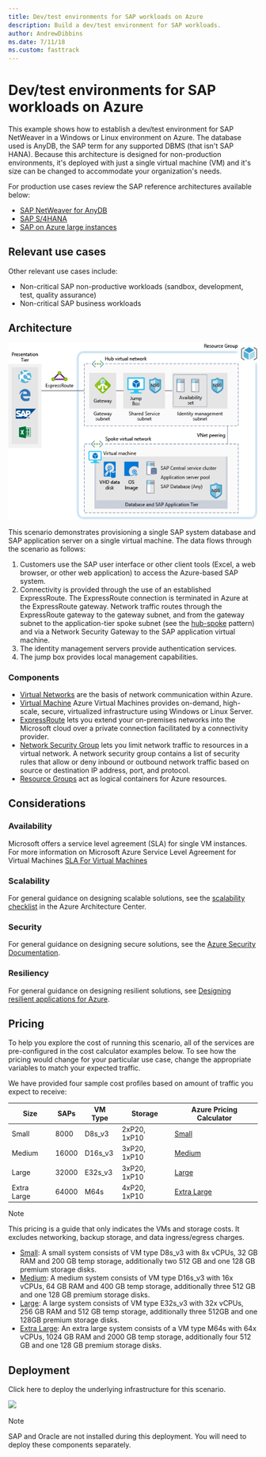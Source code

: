 ```yaml
---
title: Dev/test environments for SAP workloads on Azure
description: Build a dev/test environment for SAP workloads.
author: AndrewDibbins
ms.date: 7/11/18
ms.custom: fasttrack
---
```


# Dev/test environments for SAP workloads on Azure

This example shows how to establish a dev/test environment for SAP NetWeaver in a Windows or Linux environment on Azure. The database used is AnyDB, the SAP term for any supported DBMS (that isn't SAP HANA). Because this architecture is designed for non-production environments, it's deployed with just a single virtual machine (VM) and it's size can be changed to accommodate your organization's needs.

For production use cases review the SAP reference architectures available below:

* [SAP NetWeaver for AnyDB][sap-netweaver]
* [SAP S/4HANA][sap-hana]
* [SAP on Azure large instances][sap-large]

## Relevant use cases

Other relevant use cases include:

* Non-critical SAP non-productive workloads (sandbox, development, test, quality assurance)
* Non-critical SAP business workloads

## Architecture

![Architecture diagram for dev/test environments for SAP workloads](media/architecture-sap-dev-test.png)

This scenario demonstrates provisioning a single SAP system database and SAP application server on a single virtual machine. The data flows through the scenario as follows:

1. Customers use the SAP user interface or other client tools (Excel, a web browser, or other web application) to access the Azure-based SAP system.
2. Connectivity is provided through the use of an established ExpressRoute. The ExpressRoute connection is terminated in Azure at the ExpressRoute gateway. Network traffic routes through the ExpressRoute gateway to the gateway subnet, and from the gateway subnet to the application-tier spoke subnet (see the [hub-spoke][hub-spoke] pattern) and via a Network Security Gateway to the SAP application virtual machine.
3. The identity management servers provide authentication services.
4. The jump box provides local management capabilities.

### Components

* [Virtual Networks](/azure/virtual-network/virtual-networks-overview) are the basis of network communication within Azure.
* [Virtual Machine](/azure/virtual-machines/windows/overview) Azure Virtual Machines provides on-demand, high-scale, secure, virtualized infrastructure using Windows or Linux Server.
* [ExpressRoute](/azure/expressroute/expressroute-introduction) lets you extend your on-premises networks into the Microsoft cloud over a private connection facilitated by a connectivity provider.
* [Network Security Group](/azure/virtual-network/security-overview) lets you limit network traffic to resources in a virtual network. A network security group contains a list of security rules that allow or deny inbound or outbound network traffic based on source or destination IP address, port, and protocol. 
* [Resource Groups](/azure/azure-resource-manager/resource-group-overview#resource-groups) act as logical containers for Azure resources.

## Considerations

### Availability

 Microsoft offers a service level agreement (SLA) for single VM instances. For more information on Microsoft Azure Service Level Agreement for Virtual Machines [SLA For Virtual Machines](https://azure.microsoft.com/support/legal/sla/virtual-machines)

### Scalability

For general guidance on designing scalable solutions, see the [scalability checklist][scalability] in the Azure Architecture Center.

### Security

For general guidance on designing secure solutions, see the [Azure Security Documentation][security].

### Resiliency

For general guidance on designing resilient solutions, see [Designing resilient applications for Azure][resiliency].

## Pricing

To help you explore the cost of running this scenario, all of the services are pre-configured in the cost calculator examples below. To see how the pricing would change for your particular use case, change the appropriate variables to match your expected traffic.

We have provided four sample cost profiles based on amount of traffic you expect to receive:

|Size|SAPs|VM Type|Storage|Azure Pricing Calculator|
|----|----|-------|-------|---------------|
|Small|8000|D8s_v3|2xP20, 1xP10|[Small](https://azure.com/e/9d26b9612da9466bb7a800eab56e71d1)|
|Medium|16000|D16s_v3|3xP20, 1xP10|[Medium](https://azure.com/e/465bd07047d148baab032b2f461550cd)|
Large|32000|E32s_v3|3xP20, 1xP10|[Large](https://azure.com/e/ada2e849d68b41c3839cc976000c6931)|
Extra Large|64000|M64s|4xP20, 1xP10|[Extra Large](https://azure.com/e/975fb58a965c4fbbb54c5c9179c61cef)|

> [!NOTE]
> This pricing is a guide that only indicates the VMs and storage costs. It excludes networking, backup storage, and data ingress/egress charges.

* [Small](https://azure.com/e/9d26b9612da9466bb7a800eab56e71d1): A small system consists of VM type D8s_v3 with 8x vCPUs, 32 GB RAM and 200 GB temp storage, additionally two 512 GB and one 128 GB premium storage disks.
* [Medium](https://azure.com/e/465bd07047d148baab032b2f461550cd): A medium system consists of VM type D16s_v3 with 16x vCPUs, 64 GB RAM and 400 GB temp storage, additionally three 512 GB and one 128 GB premium storage disks.
* [Large](https://azure.com/e/ada2e849d68b41c3839cc976000c6931): A large system consists of VM type E32s_v3 with 32x vCPUs, 256 GB RAM and 512 GB temp storage, additionally three 512GB and one 128GB premium storage disks.
* [Extra Large](https://azure.com/e/975fb58a965c4fbbb54c5c9179c61cef): An extra large system consists of a VM type M64s with 64x vCPUs, 1024 GB RAM and 2000 GB temp storage, additionally four 512 GB and one 128 GB premium storage disks.

## Deployment

Click here to deploy the underlying infrastructure for this scenario.

<a href="https://portal.azure.com/#create/Microsoft.Template/uri/https%3A%2F%2Fraw.githubusercontent.com%2Fmspnp%2Fsolution-architectures%2Fmaster%2Fapps%2Fsap-2tier%2Fazuredeploy.json" target="_blank">
    <img src="https://azuredeploy.net/deploybutton.png"/>
</a>

> [!NOTE]
> SAP and Oracle are not installed during this deployment. You will need to deploy these components separately.

<!-- links -->
[resiliency]: /azure/architecture/resiliency/
[security]: /azure/security/
[scalability]: /azure/architecture/checklist/scalability
[sap-netweaver]: /azure/architecture/reference-architectures/sap/sap-netweaver
[sap-hana]: /azure/architecture/reference-architectures/sap/sap-s4hana
[sap-large]: /azure/architecture/reference-architectures/sap/hana-large-instances
[hub-spoke]: /azure/architecture/reference-architectures/hybrid-networking/hub-spoke
